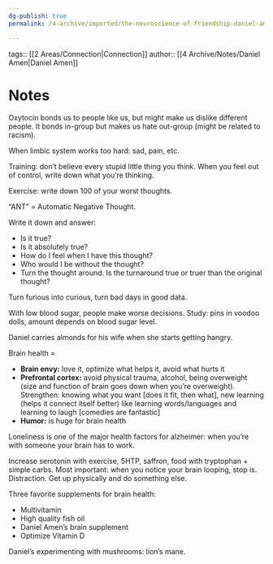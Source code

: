 ```yaml
---
dg-publish: true
permalink: /4-archive/imported/the-neuroscience-of-friendship-daniel-amen/

---
```


tags:: [[2 Areas/Connection\|Connection]]
author:: [[4 Archive/Notes/Daniel Amen\|Daniel Amen]]

# Notes
Oxytocin bonds us to people like us, but might make us dislike different people.
It bonds in-group but makes us hate out-group (might be related to racism).

When limbic system works too hard: sad, pain, etc.

Training: don’t believe every stupid little thing you think. When you feel out
of control, write down what you’re thinking.

Exercise: write down 100 of your worst thoughts.

“ANT” = Automatic Negative Thought.

Write it down and answer:

-   Is it true?
-   Is it absolutely true?
-   How do I feel when I have this thought?
-   Who would I be without the thought?
-   Turn the thought around. Is the turnaround true or truer than the original thought?

Turn furious into curious, turn bad days in good data.

With low blood sugar, people make worse decisions. Study: pins in voodoo dolls, amount depends on blood sugar level.

Daniel carries almonds for his wife when she starts getting hangry.

Brain health =

-   **Brain envy:** love it, optimize what helps it, avoid what hurts it
-   **Prefrontal cortex:** avoid physical trauma, alcohol, being overweight (size
    and function of brain goes down when you’re overweight). Strengthen: knowing
    what you want [does it fit, then what], new learning (helps it connect itself
    better) like learning words/languages and learning to laugh [comedies are
    fantastic]
-   **Humor:** is huge for brain health

Loneliness is one of the major health factors for alzheimer: when you’re with
someone your brain has to work.

Increase serotonin with exercise, 5HTP, saffron, food with tryptophan + simple
carbs. Most important: when you notice your brain looping, stop is. Distraction.
Get up physically and do something else.

Three favorite supplements for brain health:

-   Multivitamin
-   High quality fish oil
-   Daniel Amen’s brain supplement
-   Optimize Vitamin D

Daniel’s experimenting with mushrooms: lion’s mane.


